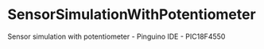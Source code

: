 # SensorSimulationWithPotentiometer
Sensor simulation with potentiometer - Pinguino IDE - PIC18F4550
